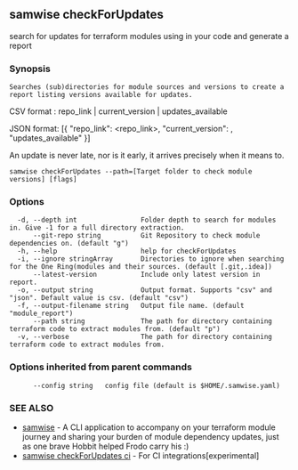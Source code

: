 ## samwise checkForUpdates

search for updates for terraform modules using in your code and generate a report

### Synopsis



	Searches (sub)directories for module sources and versions to create a report listing versions available for updates.

CSV format : repo_link | current_version | updates_available

JSON format: [{
                "repo_link": <repo_link>,
                "current_version": <current version used in the code>,
                "updates_available"
             }]

An update is never late, nor is it early, it arrives precisely when it means to.
	

```
samwise checkForUpdates --path=[Target folder to check module versions] [flags]
```

### Options

```
  -d, --depth int                Folder depth to search for modules in. Give -1 for a full directory extraction.
      --git-repo string          Git Repository to check module dependencies on. (default "g")
  -h, --help                     help for checkForUpdates
  -i, --ignore stringArray       Directories to ignore when searching for the One Ring(modules and their sources. (default [.git,.idea])
      --latest-version           Include only latest version in report.
  -o, --output string            Output format. Supports "csv" and "json". Default value is csv. (default "csv")
  -f, --output-filename string   Output file name. (default "module_report")
      --path string              The path for directory containing terraform code to extract modules from. (default "p")
  -v, --verbose                  The path for directory containing terraform code to extract modules from.
```

### Options inherited from parent commands

```
      --config string   config file (default is $HOME/.samwise.yaml)
```

### SEE ALSO

* [samwise](samwise.md)	 - A CLI application to accompany on your terraform module journey and sharing your burden of module dependency updates, just as one brave Hobbit helped Frodo carry his :)
* [samwise checkForUpdates ci](samwise_checkForUpdates_ci.md)	 - For CI integrations[experimental]

